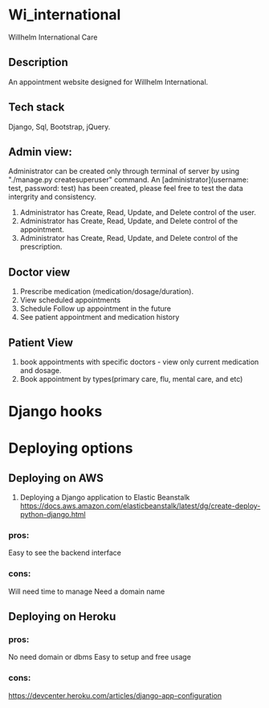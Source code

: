 # Wi_international
 Willhelm International Care 

## Description

An appointment website designed for Willhelm International. 

## Tech stack 
Django, Sql, Bootstrap, jQuery.

<!-- **Webiste:** [Deployed on Pythonanywhere](http://jasonchan.pythonanywhere.com) -->

## Admin view:

Administrator can be created only through terminal of server by using "./manage.py createsuperuser" command. An [administrator](username: test, password: test) has been created, please feel free to test the data intergrity and consistency.

1. Administrator has Create, Read, Update, and Delete control of the user.
2. Administrator has Create, Read, Update, and Delete control of the appointment.
3. Administrator has Create, Read, Update, and Delete control of the prescription.

## Doctor view

1. Prescribe medication (medication/dosage/duration).
2. View scheduled appointments
3. Schedule Follow up appointment in the future
4. See patient appointment and medication history


## Patient View

1. book appointments with specific doctors - view only current medication and dosage.
2. Book appointment by types(primary care, flu, mental care, and etc)

# Django hooks


# Deploying options
## Deploying on AWS
1. Deploying a Django application to Elastic Beanstalk
https://docs.aws.amazon.com/elasticbeanstalk/latest/dg/create-deploy-python-django.html
### pros: 
Easy to see the backend interface
### cons:
Will need time to manage
Need a domain name 


## Deploying on Heroku
### pros: 
No need domain or dbms
Easy to setup and free usage
### cons:
https://devcenter.heroku.com/articles/django-app-configuration
